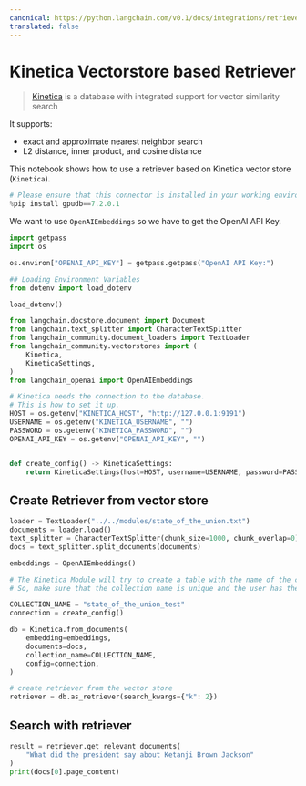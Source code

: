 ```yaml
---
canonical: https://python.langchain.com/v0.1/docs/integrations/retrievers/kinetica
translated: false
---
```


# Kinetica Vectorstore based Retriever

>[Kinetica](https://www.kinetica.com/) is a database with integrated support for vector similarity search

It supports:
- exact and approximate nearest neighbor search
- L2 distance, inner product, and cosine distance

This notebook shows how to use a retriever based on Kinetica vector store (`Kinetica`).

```python
# Please ensure that this connector is installed in your working environment.
%pip install gpudb==7.2.0.1
```

We want to use `OpenAIEmbeddings` so we have to get the OpenAI API Key.

```python
import getpass
import os

os.environ["OPENAI_API_KEY"] = getpass.getpass("OpenAI API Key:")
```

```python
## Loading Environment Variables
from dotenv import load_dotenv

load_dotenv()
```

```python
from langchain.docstore.document import Document
from langchain.text_splitter import CharacterTextSplitter
from langchain_community.document_loaders import TextLoader
from langchain_community.vectorstores import (
    Kinetica,
    KineticaSettings,
)
from langchain_openai import OpenAIEmbeddings
```

```python
# Kinetica needs the connection to the database.
# This is how to set it up.
HOST = os.getenv("KINETICA_HOST", "http://127.0.0.1:9191")
USERNAME = os.getenv("KINETICA_USERNAME", "")
PASSWORD = os.getenv("KINETICA_PASSWORD", "")
OPENAI_API_KEY = os.getenv("OPENAI_API_KEY", "")


def create_config() -> KineticaSettings:
    return KineticaSettings(host=HOST, username=USERNAME, password=PASSWORD)
```

## Create Retriever from vector store

```python
loader = TextLoader("../../modules/state_of_the_union.txt")
documents = loader.load()
text_splitter = CharacterTextSplitter(chunk_size=1000, chunk_overlap=0)
docs = text_splitter.split_documents(documents)

embeddings = OpenAIEmbeddings()

# The Kinetica Module will try to create a table with the name of the collection.
# So, make sure that the collection name is unique and the user has the permission to create a table.

COLLECTION_NAME = "state_of_the_union_test"
connection = create_config()

db = Kinetica.from_documents(
    embedding=embeddings,
    documents=docs,
    collection_name=COLLECTION_NAME,
    config=connection,
)

# create retriever from the vector store
retriever = db.as_retriever(search_kwargs={"k": 2})
```

## Search with retriever

```python
result = retriever.get_relevant_documents(
    "What did the president say about Ketanji Brown Jackson"
)
print(docs[0].page_content)
```
